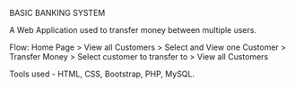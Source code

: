 

BASIC BANKING SYSTEM

A Web Application used to transfer money between multiple users.

Flow: Home Page > View all Customers > Select and View one
Customer > Transfer Money > Select customer to transfer to >
View all Customers

Tools used - HTML, CSS, Bootstrap, PHP, MySQL.
